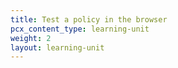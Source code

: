 ```yaml
---
title: Test a policy in the browser
pcx_content_type: learning-unit
weight: 2
layout: learning-unit
---
```

